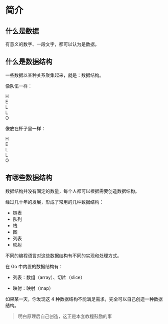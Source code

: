 # 简介

## 什么是数据

有意义的数字、一段文字，都可以认为是数据。

## 什么是数据结构

一些数据以某种关系聚集起来，就是：数据结构。

像队伍一样：

<div class="flex justify-start gap-1 mb-2">
  <div class="brick w-8 h-8">H</div>
  <div class="brick w-8 h-8">E</div>
  <div class="brick w-8 h-8">L</div>
  <div class="brick w-8 h-8">L</div>
  <div class="brick w-8 h-8">O</div>
</div>

像放在杯子里一样：

<div class="flex flex-col gap-1 mb-4 pb-1 bg-cyan-400/50 p-4 w-16 border-b-8 border-cyan-900">
  <div class="brick w-8 h-8">H</div>
  <div class="brick w-8 h-8">E</div>
  <div class="brick w-8 h-8">L</div>
  <div class="brick w-8 h-8">L</div>
  <div class="brick w-8 h-8">O</div>
</div>

## 有哪些数据结构

数据结构并没有固定的数量，每个人都可以根据需要创造数据结构。

经过几十年的发展，形成了常用的几种数据结构：

- 链表
- 队列
- 栈
- 图
- 列表
- 映射

不同的编程语言对这些数据结构有不同的实现和处理方式。

在 Go 中内置的数据结构有：

- 列表：数组（array）、切片（slice）

- 映射：映射（map）

如果某一天，你发现这 4 种数据结构不能满足需求，完全可以自己创造一种数据结构。

> 明白原理后自己创造，这正是本套教程鼓励的事
